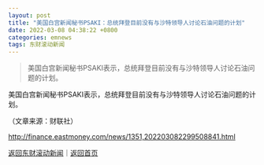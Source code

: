 ```yaml
---
layout: post
title: "美国白宫新闻秘书PSAKI：总统拜登目前没有与沙特领导人讨论石油问题的计划"
date: 2022-03-08 04:38:22 +0800
categories: emnews
tags: 东财滚动新闻
---
```

> 美国白宫新闻秘书PSAKI表示，总统拜登目前没有与沙特领导人讨论石油问题的计划。

<p>美国白宫新闻秘书PSAKI表示，总统拜登目前没有与沙特领导人讨论石油问题的计划。</p><p class="em_media">（文章来源：财联社）</p>

<http://finance.eastmoney.com/news/1351,202203082299508841.html>

[返回东财滚动新闻](//finews.withounder.com/emnews/)｜[返回首页](//finews.withounder.com/)